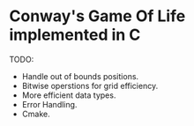 # Conway's Game Of Life implemented in C

TODO:
- Handle out of bounds positions.
- Bitwise operstions for grid efficiency.
- More efficient data types.
- Error Handling.
- Cmake.
